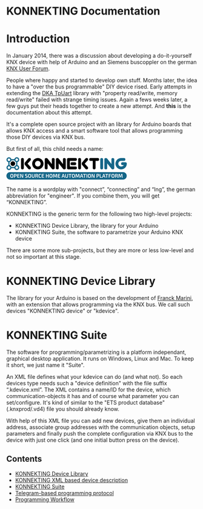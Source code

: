 # KONNEKTING Documentation

# Introduction

In January 2014, there was a discussion about developing a do-it-yourself KNX device with help of Arduino and an Siemens buscoppler on the german [KNX User Forum](http://knx-user-forum.de/forum/%C3%B6ffentlicher-bereich/knx-eib-forum/diy-do-it-yourself/33016-arduino-am-knx).

People where happy and started to develop own stuff. Months later, the idea to have a "over the bus programmable" DIY device rised. Early attempts in extending the [DKA TpUart](https://bitbucket.org/dka/arduino-tpuart) library with "property read/write, memory read/write" failed with strange timing issues. 
Again a fews weeks later, a few guys put their heads together to create a new attempt. And **this** is the documentation about this attempt.

It's a complete open source project with an library for Arduino boards that allows KNX access and a smart software tool that allows programming those DIY devices via KNX bus.

But first of all, this child needs a name:

![KONNEKTING Logo](KONNEKTING-Logo.png "KONNEKTING Logo")

The name is a wordplay with "connect”, “connecting” and “Ing”, the german abbreviation for "engineer". If you combine them, you will get “KONNEKTING”.


KONNEKTING is the generic term for the following two high-level projects:

* KONNEKTING Device Library, the library for your Arduino
* KONNEKTING Suite, the software to parametrize your Arduino KNX device

There are some more sub-projects, but they are more or less low-level and not so important at this stage.

# KONNEKTING Device Library

The library for your Arduino is based on the development of [Franck Marini](https://github.com/franckmarini/KnxDevice), with an extension that allows programming via the KNX bus.
We call such devices "KONNEKTING device" or "kdevice".

# KONNEKTING Suite

The software for programming/parametrizing is a platform independant, graphical desktop application. It runs on Windows, Linux and Mac. To keep it short, we just name it "Suite".

An XML file defines what your kdevice can do (and what not). So each devices type needs such a "device definition" with the file suffix “.kdevice.xml”. The XML contains a name/ID for the device, which communication-objects it has and of course what parameter you can set/configure. It's kind of similar to the "ETS product database" (.knxprod/.vd4) file you should already know.

With help of this XML file you can add new devices, give them an individual address, associate group addresses with the communication objects, setup parameters and finally push the complete configuration via KNX bus to the device with just one click (and one initial button press on the device).


## Contents

- [KONNEKTING Device Library](konnekting_device_library.md)
- [KONNEKTING XML based device description](konnekting_xml_device_description.md)
- [KONNEKTING Suite](konnekting_suite.md)
- [Telegram-based programming protocol](protocol_general.md)
- [Programming Workflow](programming_workflow.md)
